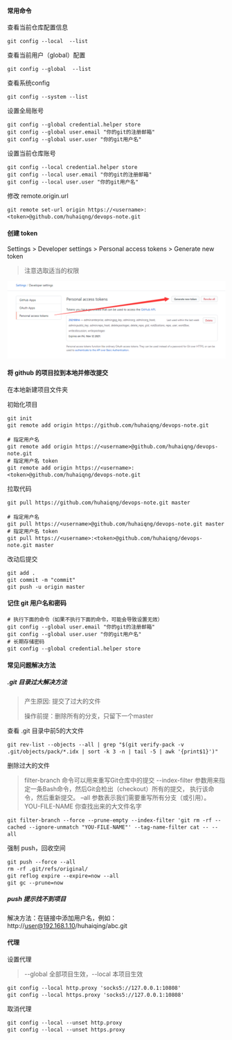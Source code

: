 #### 常用命令

查看当前仓库配置信息

```
git config --local  --list
```

查看当前用户（global）配置

```
git config --global  --list
```

查看系统config

```
git config --system --list
```

设置全局账号

```
git config --global credential.helper store
git config --global user.email "你的git的注册邮箱"
git config --global user.user "你的git用户名"
```

设置当前仓库账号

```
git config --local credential.helper store
git config --local user.email "你的git的注册邮箱"
git config --local user.user "你的git用户名"
```

修改 remote.origin.url

```
git remote set-url origin https://<username>:<token>@github.com/huhaiqng/devops-note.git
```

#### 创建 token

Settings > Developer settings > Personal access tokens > Generate new token

> 注意选取适当的权限

![image-20210814104701009](Git.assets/image-20210814104701009.png)

#### 将 github 的项目拉到本地并修改提交

在本地新建项目文件夹

初始化项目

```
git init
git remote add origin https://github.com/huhaiqng/devops-note.git

# 指定用户名
git remote add origin https://<username>@github.com/huhaiqng/devops-note.git
# 指定用户名 token
git remote add origin https://<username>:<token>@github.com/huhaiqng/devops-note.git
```

拉取代码

```
git pull https://github.com/huhaiqng/devops-note.git master

# 指定用户名
git pull https://<username>@github.com/huhaiqng/devops-note.git master
# 指定用户名 token
git pull https://<username>:<token>@github.com/huhaiqng/devops-note.git master
```

改动后提交

```
git add .
git commit -m "commit"
git push -u origin master
```



#### 记住 git 用户名和密码

```
# 执行下面的命令（如果不执行下面的命令，可能会导致设置无效）
git config --global user.email "你的git的注册邮箱"
git config --global user.user "你的git用户名"
# 长期存储密码
git config --global credential.helper store
```



#### 常见问题解决方法

##### .git 目录过大解决方法

> 产生原因: 提交了过大的文件
>
> 操作前提：删除所有的分支，只留下一个master

查看 .git 目录中前5的大文件

```
git rev-list --objects --all | grep "$(git verify-pack -v .git/objects/pack/*.idx | sort -k 3 -n | tail -5 | awk '{print$1}')"
```

删除过大的文件

> filter-branch 命令可以用来重写Git仓库中的提交 
> --index-filter 参数用来指定一条Bash命令，然后Git会检出（checkout）所有的提交， 执行该命令，然后重新提交。 
> –all 参数表示我们需要重写所有分支（或引用）。 
> YOU-FILE-NAME 你查找出来的大文件名字

```
git filter-branch --force --prune-empty --index-filter 'git rm -rf --cached --ignore-unmatch "YOU-FILE-NAME"' --tag-name-filter cat -- --all
```

强制 push，回收空间

```
git push --force --all
rm -rf .git/refs/original/
git reflog expire --expire=now --all
git gc --prune=now
```

##### push 提示找不到项目

解决方法：在链接中添加用户名，例如：http://user@192.168.1.10/huhaiqing/abc.git



#### 代理

设置代理

> --global 全部项目生效，--local 本项目生效

```
git config --local http.proxy 'socks5://127.0.0.1:10808'
git config --local https.proxy 'socks5://127.0.0.1:10808'
```

取消代理

```
git config --local --unset http.proxy
git config --local --unset https.proxy
```

